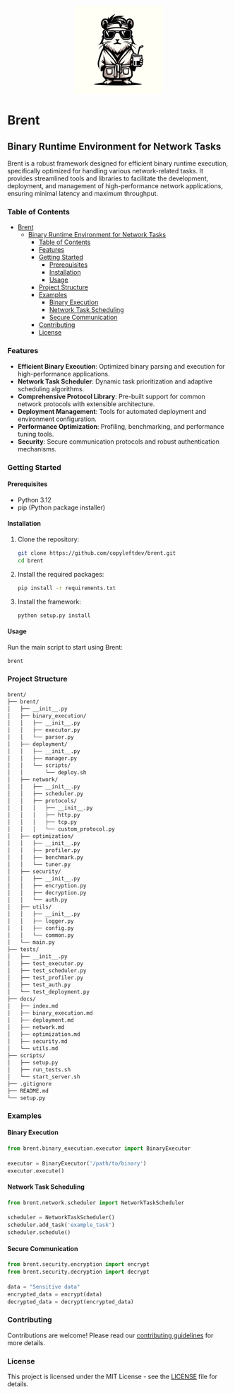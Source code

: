 <p align="center">
  <img src="brent.webp" alt="Brent Logo" width="200"/>
</p>

# Brent

## Binary Runtime Environment for Network Tasks

Brent is a robust framework designed for efficient binary runtime execution, specifically optimized for handling various network-related tasks. It provides streamlined tools and libraries to facilitate the development, deployment, and management of high-performance network applications, ensuring minimal latency and maximum throughput.

### Table of Contents

- [Brent](#brent)
  - [Binary Runtime Environment for Network Tasks](#binary-runtime-environment-for-network-tasks)
    - [Table of Contents](#table-of-contents)
    - [Features](#features)
    - [Getting Started](#getting-started)
      - [Prerequisites](#prerequisites)
      - [Installation](#installation)
      - [Usage](#usage)
    - [Project Structure](#project-structure)
    - [Examples](#examples)
      - [Binary Execution](#binary-execution)
      - [Network Task Scheduling](#network-task-scheduling)
      - [Secure Communication](#secure-communication)
    - [Contributing](#contributing)
    - [License](#license)

### Features

- **Efficient Binary Execution**: Optimized binary parsing and execution for high-performance applications.
- **Network Task Scheduler**: Dynamic task prioritization and adaptive scheduling algorithms.
- **Comprehensive Protocol Library**: Pre-built support for common network protocols with extensible architecture.
- **Deployment Management**: Tools for automated deployment and environment configuration.
- **Performance Optimization**: Profiling, benchmarking, and performance tuning tools.
- **Security**: Secure communication protocols and robust authentication mechanisms.

### Getting Started

#### Prerequisites

- Python 3.12
- pip (Python package installer)

#### Installation

1. Clone the repository:
   ```bash
   git clone https://github.com/copyleftdev/brent.git
   cd brent
   ```

2. Install the required packages:
   ```bash
   pip install -r requirements.txt
   ```

3. Install the framework:
   ```bash
   python setup.py install
   ```

#### Usage

Run the main script to start using Brent:
```bash
brent
```

### Project Structure

```plaintext
brent/
├── brent/
│   ├── __init__.py
│   ├── binary_execution/
│   │   ├── __init__.py
│   │   ├── executor.py
│   │   └── parser.py
│   ├── deployment/
│   │   ├── __init__.py
│   │   ├── manager.py
│   │   └── scripts/
│   │       └── deploy.sh
│   ├── network/
│   │   ├── __init__.py
│   │   ├── scheduler.py
│   │   ├── protocols/
│   │   │   ├── __init__.py
│   │   │   ├── http.py
│   │   │   ├── tcp.py
│   │   │   └── custom_protocol.py
│   ├── optimization/
│   │   ├── __init__.py
│   │   ├── profiler.py
│   │   ├── benchmark.py
│   │   └── tuner.py
│   ├── security/
│   │   ├── __init__.py
│   │   ├── encryption.py
│   │   ├── decryption.py
│   │   └── auth.py
│   ├── utils/
│   │   ├── __init__.py
│   │   ├── logger.py
│   │   ├── config.py
│   │   └── common.py
│   └── main.py
├── tests/
│   ├── __init__.py
│   ├── test_executor.py
│   ├── test_scheduler.py
│   ├── test_profiler.py
│   ├── test_auth.py
│   └── test_deployment.py
├── docs/
│   ├── index.md
│   ├── binary_execution.md
│   ├── deployment.md
│   ├── network.md
│   ├── optimization.md
│   ├── security.md
│   └── utils.md
├── scripts/
│   ├── setup.py
│   ├── run_tests.sh
│   └── start_server.sh
├── .gitignore
├── README.md
└── setup.py
```

### Examples

#### Binary Execution

```python
from brent.binary_execution.executor import BinaryExecutor

executor = BinaryExecutor('/path/to/binary')
executor.execute()
```

#### Network Task Scheduling

```python
from brent.network.scheduler import NetworkTaskScheduler

scheduler = NetworkTaskScheduler()
scheduler.add_task('example_task')
scheduler.schedule()
```

#### Secure Communication

```python
from brent.security.encryption import encrypt
from brent.security.decryption import decrypt

data = "Sensitive data"
encrypted_data = encrypt(data)
decrypted_data = decrypt(encrypted_data)
```

### Contributing

Contributions are welcome! Please read our [contributing guidelines](docs/contributing.md) for more details.

### License

This project is licensed under the MIT License - see the [LICENSE](LICENSE) file for details.

